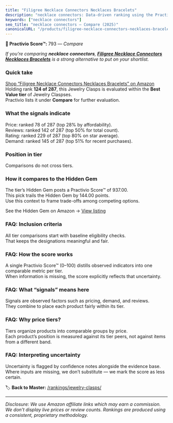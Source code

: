 ```yaml
---
title: "Filigree Necklace Connectors Necklaces Bracelets"
description: "necklace connectors: Data-driven ranking using the Practivio Score™. Positioned by quality, value, demand, findability, momentum."
keywords: ["necklace connectors"]
seo_title: "necklace connectors — Compare (2025)"
canonicalURL: "/products/filigree-necklace-connectors-necklaces-bracelets-B08Y1SLRWC/"
---
```


**🛒 Practivio Score™:** 793 — _Compare_


*If you're comparing **necklace connectors**, **[Filigree Necklace Connectors Necklaces Bracelets](https://www.amazon.com/dp/B08Y1SLRWC?tag=practivio-20)** is a strong alternative to put on your shortlist.*
### Quick take
[Shop “Filigree Necklace Connectors Necklaces Bracelets” on Amazon](https://www.amazon.com/dp/B08Y1SLRWC?tag=practivio-20)
Holding rank **124 of 287**, this Jewelry Clasps is evaluated within the **Best Value tier** of Jewelry Claspses.  
Practivio lists it under **Compare** for further evaluation.

### What the signals indicate
Price: ranked 78 of 287 (top 28% by affordability).  
Reviews: ranked 142 of 287 (top 50% for total count).  
Rating: ranked 229 of 287 (top 80% on star average).  
Demand: ranked 145 of 287 (top 51% for recent purchases).

### Position in tier
Comparisons do not cross tiers.

### How it compares to the Hidden Gem
The tier’s Hidden Gem posts a Practivio Score™ of 937.00.  
This pick trails the Hidden Gem by 144.00 points.  
Use this context to frame trade-offs among competing options.  

See the Hidden Gem on Amazon → [View listing](https://www.amazon.com/dp/B07VH4JMMQ?tag=practivio-20)

### FAQ: Inclusion criteria
All tier comparisons start with baseline eligibility checks.  
That keeps the designations meaningful and fair.

### FAQ: How the score works
A single Practivio Score™ (0–100) distills observed indicators into one comparable metric per tier.  
When information is missing, the score explicitly reflects that uncertainty.

### FAQ: What “signals” means here
Signals are observed factors such as pricing, demand, and reviews.  
They combine to place each product fairly within its tier.

### FAQ: Why price tiers?
Tiers organize products into comparable groups by price.  
Each product’s position is measured against its tier peers, not against items from a different band.

### FAQ: Interpreting uncertainty
Uncertainty is flagged by confidence notes alongside the evidence base.  
Where inputs are missing, we don’t substitute — we mark the score as less certain.

<!-- Missing template for Compare/CompareWithinPriceClass -->


🏷️ **Back to Master:** [/rankings/jewelry-clasps/](/rankings/jewelry-clasps/)

---
_Disclosure: We use Amazon affiliate links which may earn a commission. We don’t display live prices or review counts. Rankings are produced using a consistent, proprietary methodology._
